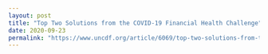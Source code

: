 ```yaml
---
layout: post
title: "Top Two Solutions from the COVID-19 Financial Health Challenge"
date: 2020-09-23
permalink: "https://www.uncdf.org/article/6069/top-two-solutions-from-the-covid-19-financial-health-challenge"
---
```

